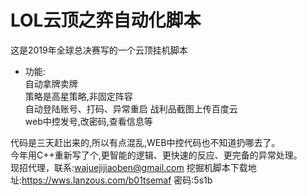 # LOL云顶之弈自动化脚本
这是2019年全球总决赛写的一个云顶挂机脚本
* 功能:  
自动拿牌卖牌  
策略是高星策略,非固定阵容  
自动登陆账号、打码、异常重启
战利品截图上传百度云  
web中控发号,改密码,查看信息等

代码是三天赶出来的,所以有点混乱,WEB中控代码也不知道扔哪去了。  
今年用C++重新写了个,更智能的逻辑、更快速的反应、更完备的异常处理。  
现招代理，联系:wajuejijiaoben@gmail.com
挖掘机脚本下载地址:https://wws.lanzous.com/b01tsemaf 密码:5s1b
